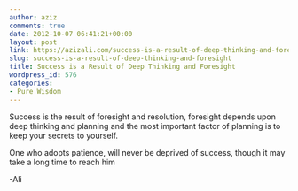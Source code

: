 ```yaml
---
author: aziz
comments: true
date: 2012-10-07 06:41:21+00:00
layout: post
link: https://azizali.com/success-is-a-result-of-deep-thinking-and-foresight/
slug: success-is-a-result-of-deep-thinking-and-foresight
title: Success is a Result of Deep Thinking and Foresight
wordpress_id: 576
categories:
- Pure Wisdom
---
```


Success is the result of foresight and resolution, foresight depends upon deep thinking and planning and the most important factor of planning is to keep your secrets to yourself.

One who adopts patience, will never be deprived of success, though it may take a long time to reach him

-Ali
